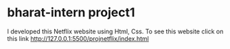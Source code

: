 # bharat-intern project1
I developed this Netflix website using Html, Css. To see this website click on this link http://127.0.0.1:5500/projnetflix/index.html
